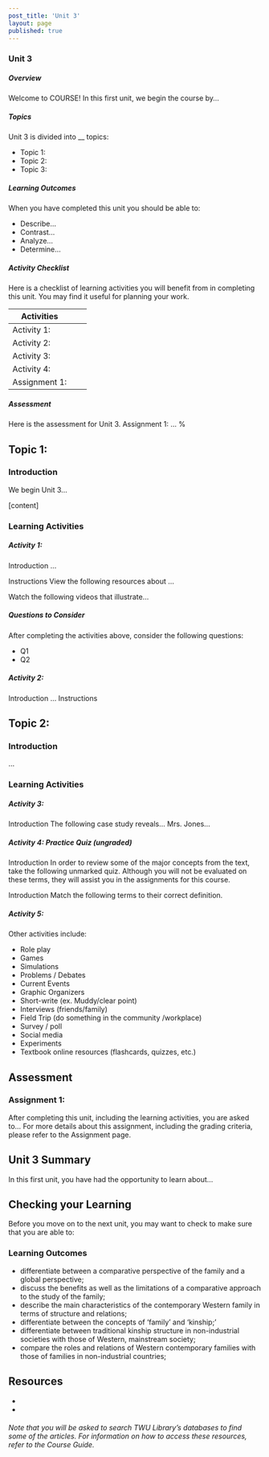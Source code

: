 ```yaml
---
post_title: 'Unit 3'
layout: page
published: true
---
```


### Unit 3  
##### Overview

Welcome to COURSE!  In this first unit, we begin the course by…

##### Topics
Unit 3 is divided into __ topics:
* Topic 1:
* Topic 2:
* Topic 3:

##### Learning Outcomes
When you have completed this unit you should be able to:
* Describe…
* Contrast…
* Analyze…
* Determine…

##### Activity Checklist
Here is a checklist of learning activities you will benefit from in completing this unit. You may find it useful for planning your work.


|Activities| | |
|----|----|----|
| Activity 1:| | |
| Activity 2:| | |
| Activity 3:| | |
| Activity 4:| | |
| Assignment 1:| | |

##### Assessment
Here is the assessment for Unit 3.
Assignment 1: …
%

## Topic 1:
### Introduction
We begin Unit 3…


[content]


### Learning Activities
##### Activity 1:
Introduction
…


Instructions
View the following resources about …


Watch the following videos that illustrate…

##### Questions to Consider
After completing the activities above, consider the following questions:

* Q1
* Q2


##### Activity 2:
Introduction
…
Instructions

## Topic 2:
### Introduction
…

### Learning Activities
##### Activity 3:

Introduction
The following case study reveals…
Mrs. Jones…




##### Activity 4: Practice Quiz (ungraded)
Introduction
In order to review some of the major concepts from the text, take the following unmarked quiz.  Although you will not be evaluated on these terms, they will assist you in the assignments for this course.

Introduction
Match the following terms to their correct definition.

##### Activity 5:
Other activities include:

* Role play
* Games
* Simulations
* Problems / Debates
* Current Events
* Graphic Organizers
* Short-write  (ex. Muddy/clear point)
* Interviews (friends/family)
* Field Trip (do something in the community /workplace)
* Survey / poll
* Social media
* Experiments
* Textbook online resources (flashcards, quizzes, etc.)


## Assessment

### Assignment 1:
After completing this unit, including the learning activities, you are asked to…
For more details about this assignment, including the grading criteria, please refer to the Assignment page.

## Unit 3 Summary

In this first unit, you have had the opportunity to learn about…


## Checking your Learning

Before you move on to the next unit, you may want to check to make sure that you are able to:

### Learning Outcomes

* differentiate between a comparative perspective of the family and a global perspective;
* discuss the benefits as well as the limitations of a comparative approach to the study of the family;
* describe the main characteristics of the contemporary Western family in terms of structure and relations;
* differentiate between the concepts of ‘family’ and ‘kinship;’
* differentiate between traditional kinship structure in non-industrial societies with those of Western, mainstream society;
* compare the roles and relations of Western contemporary families with those of families in non-industrial countries;


## Resources
*
*

###### Note that you will be asked to search TWU Library’s databases to find some of the articles. For information on how to access these resources, refer to the Course Guide.
